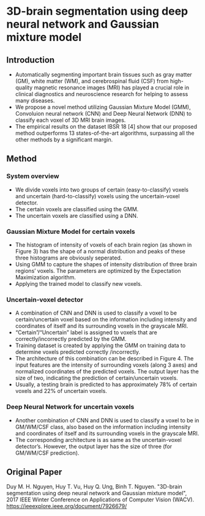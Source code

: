 # 3D-brain segmentation using deep neural network and Gaussian mixture model

## Introduction
- Automatically segmenting important brain tissues such as gray matter (GM), white matter (WM), and cerebrospinal fluid (CSF) from high-quality magnetic resonance images (MRI) has played a crucial role in clinical diagnostics and neuroscience research for helping to assess many diseases.
- We propose a novel method utilizing Gaussian Mixture Model (GMM), Convoluion neural network (CNN) and Deep Neural Network (DNN) to classify each voxel of 3D MRI brain images.
- The empirical results on the dataset IBSR 18 [4] show that our proposed method outperforms 13 states-of-the-art algorithms, surpassing all the other methods by a significant margin. 

## Method
### System overview
- We divide voxels into two groups of certain (easy-to-classify) voxels and uncertain (hard-to-classify) voxels using the uncertain-voxel detector.
- The certain voxels are classified using the GMM. 
- The uncertain voxels are classified using a DNN.
### Gaussian Mixture Model for certain voxels
- The histogram of intensity of voxels of each brain region (as shown in Figure 3) has the shape of a normal distribution and peaks of these three histograms are obviously seperated.
- Using GMM to capture the shapes of intensity distribution of three brain regions’ voxels. The parameters are optimized by the Expectation Maximization algorithm.
- Applying the trained model to classify new voxels.

### Uncertain-voxel detector
- A combination of CNN and DNN is used to classify a voxel to be certain/uncertain voxel based on the information including intensity and coordinates of itself and its surrounding voxels in the grayscale MRI.
- “Certain”/“Uncertain” label is assigned to voxels that are correctly/incorrectly predicted by the GMM.  
- Training dataset is created by applying the GMM on training data to determine voxels predicted correctly /incorrectly.
- The architecture of this combination can be described in Figure 4. The input features are the intensity of surrounding voxels (along 3 axes) and normalized coordinates of the predicted voxels. The output layer has the size of two, indicating the prediction of certain/uncertain voxels. 
- Usually, a testing brain is predicted to has approximately 78% of certain voxels and 22% of uncertain voxels.
### Deep Neural Network for uncertain voxels
- Another combination of CNN and DNN is used to classify a voxel to be in GM/WM/CSF class, also based on the imformation including intensity and coordinates of itself and its surrounding voxels in the grayscale MRI.
- The corresponding architecture is as same as the uncertain-voxel detector’s. However, the output layer has the size of three (for GM/WM/CSF prediction).

## Original Paper
Duy M. H. Nguyen, Huy T. Vu, Huy Q. Ung, Binh T. Nguyen. "3D-brain segmentation using deep neural network and Gaussian mixture model",  2017 IEEE Winter Conference on Applications of Computer Vision (WACV).
https://ieeexplore.ieee.org/document/7926679/
































